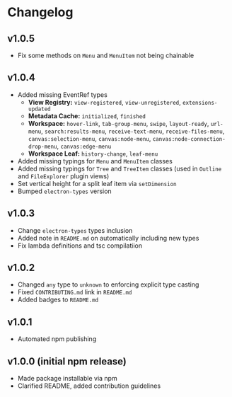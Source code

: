 # Changelog

## v1.0.5
- Fix some methods on `Menu` and `MenuItem` not being chainable 

## v1.0.4
- Added missing EventRef types
  - **View Registry:** `view-registered`, `view-unregistered`, `extensions-updated`
  - **Metadata Cache:** `initialized`, `finished`
  - **Workspace:** `hover-link`, `tab-group-menu`, `swipe`, `layout-ready`, `url-menu`, `search:results-menu`, `receive-text-menu`,
            `receive-files-menu`, `canvas:selection-menu`, `canvas:node-menu`, `canvas:node-connection-drop-menu`, `canvas:edge-menu`
  - **Workspace Leaf:** `history-change`, `leaf-menu`
- Added missing typings for `Menu` and `MenuItem` classes
- Added missing typings for `Tree` and `TreeItem` classes (used in `Outline` and `FileExplorer` plugin views)
- Set vertical height for a split leaf item via `setDimension`
- Bumped `electron-types` version

## v1.0.3
- Change `electron-types` types inclusion
- Added note in `README.md` on automatically including new types
- Fix lambda definitions and tsc compilatiion

## v1.0.2
- Changed `any` type to `unknown` to enforcing explicit type casting
- Fixed `CONTRIBUTING.md` link in `README.md`
- Added badges to `README.md`

## v1.0.1
- Automated npm publishing

## v1.0.0 (initial npm release)
- Made package installable via npm
- Clarified README, added contribution guidelines